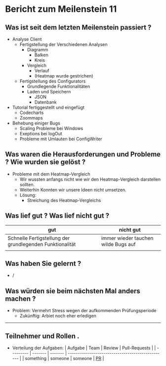 # Bericht zum Meilenstein 11

## Was ist seit dem letzten Meilenstein passiert ?
- Analyse Client
    - Fertigstellung der Verschiedenen Analysen
        - Diagramm
            - Balken
            - Kreis
        - Vergleich
            - Verlauf
            - (Heatmap wurde gestrichen)
    - Fertigstellung des Configurators
        - Grundlegende Funktionalitäten
        - Laden und Speichern
            - JSON
            - Datenbank
- Tutorial fertiggestellt und eingefügt
    - Codecharts
    - Zoommaps
- Behebung einiger Bugs
    - Scaling Probleme bei Windows
    - Exeptions bei logOut
    - Probleme mit Umlauten bei ConfigWriter

## Was waren die Herausforderungen und Probleme ? Wie wurden sie gelöst ?
- Probleme mit dem Heatmap-Vergleich
    - Wir wussten anfangs nicht wie wir den Heatmap-Vergleich darstellen sollten.
    - Weiterhin Konnten wir unsere Ideen nicht umsetzen.
    - Lösung:
        - Streichung des Heatmap-Vergleichs

## Was lief gut ? Was lief nicht gut ?
| gut                                                      | nicht gut                           |
| -------------------------------------------------------- | ----------------------------------- |
| Schnelle Fertigstellung der grundlegenden Funktionalität | immer wieder tauchen wilde Bugs auf |
|                                                          |                                     |

## Was haben Sie gelernt ?
- /

## Was würden sie beim nächsten Mal anders machen ?
- Problem: Vermehrt Stress wegen der aufkommenden Prüfungsperiode
    - Zukünftig: Arbiet noch eher erledigen

---
## Teilnehmer und Rollen .

- Verteilung der Aufgaben:
    | Aufgabe   | Team    | Review  | Pull-Requests                                     |
    | --------- | ------- | ------- | ------------------------------------------------- |
    | something | someone | someone | [PR](https://github.com/weichware10/util/pull/33) |